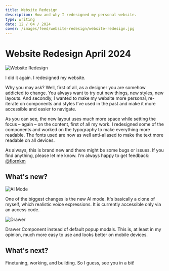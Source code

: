 ```yaml
---
title: Website Redesign
description: How and why I redesigned my personal website.
type: writing
date: 12 / 04 / 2024
cover: /images/feed/website-redesign/website-redesign.jpg
---
```


# Website Redesign April 2024

![Website Redesign](/images/feed/website-redesign/website-redesign.jpg)

I did it again. I redesigned my website.

Why you may ask? Well, first of all, as a designer you are somehow addicted to change. You always want to try out new things, new styles, new layouts. And secondly, I wanted to make my website more personal, re-iterate on components and styles I've used in the past and make it more accessible and easier to navigate.

As you can see, the new layout uses much more space while setting the focus – again – on the content, first of all my work. I redesigned some of the components and worked on the typography to make everything more readable. The fonts used are now as well anti-aliased to make the text more readable on all devices.

As always, this is brand new and there might be some bugs or issues. If you find anything, please let me know. I'm always happy to get feedback: [@flornkm](https://twitter.com/flornkm)

## What's new?

![AI Mode](/images/feed/website-redesign/ai-mode.jpg)

One of the biggest changes is the new AI mode. It's basically a clone of myself, which realistic voice expressions. It is currently accessible only via an access code.

![Drawer](/images/feed/website-redesign/component.jpg)

Drawer Component instead of default popup modals. This is, at least in my opinion, much more easy to use and looks better on mobile devices.

## What's next?

Finetuning, working, and building. So I guess, see you in a bit!
